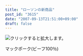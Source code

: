 ```yaml
---
title: "ローソンの新商品"
post_id: "3615"
date: "2007-09-13T21:51:00+09:00"
draft: false
---
```



![クリックすると拡大します。](/image/mixi/2007/560806446_9_s.jpg)

マックポーク(ビーフ100％)
